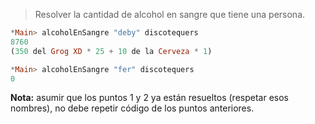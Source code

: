 > Resolver la cantidad de alcohol en sangre que tiene una persona. 

``` haskell
*Main> alcoholEnSangre "deby" discotequers
8760
(350 del Grog XD * 25 + 10 de la Cerveza * 1) 

*Main> alcoholEnSangre "fer" discotequers
0
```

**Nota:** asumir que los puntos 1 y 2 ya están resueltos (respetar esos nombres), no debe repetir código de los puntos anteriores.

